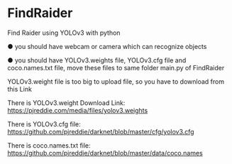 # FindRaider
Find Raider using YOLOv3 with python

● you should have webcam or camera which can recognize objects

● you should have YOLOv3.weights file, YOLOv3.cfg file and coco.names.txt file, move these files to same folder main.py of FindRaider


YOLOv3.weight file is too big to upload file, so you have to download from this Link

There is YOLOv3.weight Download Link:
https://pjreddie.com/media/files/yolov3.weights

There is YOLOv3.cfg file:
https://github.com/pjreddie/darknet/blob/master/cfg/yolov3.cfg

There is coco.names.txt file:
https://github.com/pjreddie/darknet/blob/master/data/coco.names
